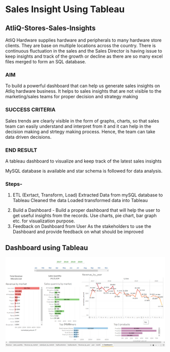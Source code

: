 # Sales Insight Using Tableau

## AtliQ-Stores-Sales-Insights

AtliQ Hardware supplies hardware and peripherals to many hardware store clients. They are base on multiple locations across the country. There is continuous fluctuation in the sales and the  Sales Director is having issue to keep insights and track of the growth or decline as there are so many excel files merged to form an SQL database.

### AIM
To build a powerful dashboard that can help us generate sales insights on Atliq hardware business. It helps to sales insights that are not visible to the marketing/sales teams for proper decision and strategy making

### SUCCESS CRITERIA
Sales trends are clearly visible in the form of graphs, charts, so that sales team can easily understand and interpret from it and it can help in the decision making and strtegy making process. Hence, the team can take data driven decisions.

### END RESULT
A tableau dashboard to visualize and keep track of the latest sales insights

MySQL database is available and star schema is followed for data analysis.

### Steps-
1.  ETL (Exrtact, Transform, Load)
Extracted Data from mySQL database to Tableau
Cleaned the data
Loaded transformed data into Tableau
2) Build a Dashboard - 
Build a proper dashboard that will help the user to get useful insights from the records. Use charts, pie chart, bar graph etc. for visualization purpose.
3) Feedback on Dashboard from User
As the stakeholders to use the Dashboard and provide feedback on what should be improved

## Dashboard using Tableau
![alt tag](https://github.com/parul16101/SalesInsightUsingTableau/blob/main/Screenshot%20(931).png)



